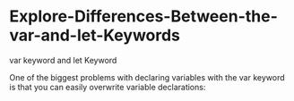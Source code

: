 # Explore-Differences-Between-the-var-and-let-Keywords

var keyword and let Keyword

One of the biggest problems with declaring variables with the var keyword is that you can easily overwrite variable declarations:
